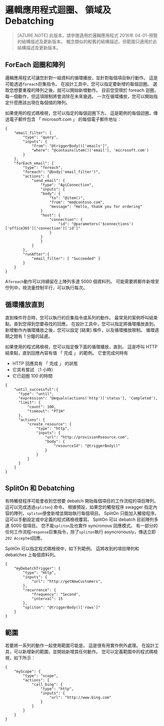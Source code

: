 <properties
   pageTitle="邏輯應用程式迴圈、 領域及 Debatching |Microsoft Azure"
   description="邏輯應用程式循環播放、 範圍及 debatching 概念"
   services="logic-apps"
   documentationCenter=".net,nodejs,java"
   authors="jeffhollan"
   manager="dwrede"
   editor=""/>

<tags
   ms.service="logic-apps"
   ms.devlang="multiple"
   ms.topic="article"
   ms.tgt_pltfrm="na"
   ms.workload="integration"
   ms.date="05/14/2016"
   ms.author="jehollan"/>
   
# <a name="logic-apps-loops-scopes-and-debatching"></a>邏輯應用程式迴圈、 領域及 Debatching
  
>[AZURE.NOTE] 此版本，請參閱適用於邏輯應用程式 2016年 04-01-預覽的結構描述及更新版本。  概念類似的較舊的結構描述，但範圍只適用於此結構描述及更新版本。
  
## <a name="foreach-loop-and-arrays"></a>ForEach 迴圈和陣列
  
邏輯應用程式可讓您針對一組資料的循環播放，並針對每個項目執行動作。  這是可能透過`foreach`巨集指令。  在設計工具中，您可以指定要新增的每個迴圈。  選取您想要重複的陣列之後，就可以開始新增動作。  目前您受限於 foreach 迴圈，每一個動作，但這項限制將會消除在未來幾週。  一次在循環播放，您可以開始指定什麼應該出現在每個值的陣列。

如果使用的程式碼檢視，您可以指定的每個迴圈下方。  這是範例的每個迴圈，傳送電子郵件包含 「 microsoft.com 」 的每個電子郵件地址︰

```
{
    "email_filter": {
        "type": "query",
        "inputs": {
            "from": "@triggerBody()['emails']",
            "where": "@contains(item()['email'], 'microsoft.com')
        }
    },
    "forEach_email": {
        "type": "foreach",
        "foreach": "@body('email_filter')",
        "actions": {
            "send_email": {
                "type": "ApiConnection",
                "inputs": {
                "body": {
                    "to": "@item()",
                    "from": "me@contoso.com",
                    "message": "Hello, thank you for ordering"
                }
                "host": {
                    "connection": {
                        "id": "@parameters('$connections')['office365']['connection']['id']"
                    }
                }
                }
            }
        },
        "runAfter":{
            "email_filter": [ "Succeeded" ]
        }
    }
}
```
  
  A`foreach`動作可以持續留在上陣列多達 5000 個資料列。  可能需要將郵件新增至佇列中，視流量控制平行，可以執行每次。
  
## <a name="until-loop"></a>循環播放直到
  
  直到條件符合時，您可以執行的巨集指令或系列的動作。  最常見的案例呼叫結束點，直到您得到您要尋找的回應。  在設計工具中，您可以指定將循環播放直到。  新增動作內循環播放之後，您可以設定 [結束] 條件，以及循環播放限制。  循環週期之間有 1 分鐘的延遲。
  
  如果使用的程式碼檢視，您可以指定像下面的循環播放，直到。  這是呼叫 HTTP 結束點，直到回應內容有值 「 完成 」 的範例。  它會完成何時有 
  
  * HTTP 回應具有 「 完成 」 的狀態
  * 它具有嘗試 （1 小時）
  * 它已迴圈 100 的時間
  
  ```
  {
      "until_successful":{
        "type": "until",
        "expression": "@equals(actions('http')['status'], 'Completed'),
        "limit": {
            "count": 100,
            "timeout": "PT1H"
        },
        "actions": {
            "create_resource": {
                "type": "http",
                "inputs": {
                    "url": "http://provisionRseource.com",
                    "body": {
                        "resourceId": "@triggerBody()"
                    }
                }
            }
        }
      }
  }
  ```
  
## <a name="spliton-and-debatching"></a>SplitOn 和 Debatching

有時觸發程序可能會收到您想要 debatch 開始每個項目的工作流程的項目陣列。  這可以完成透過`spliton`] 命令。  根據預設，如果您的觸發程序 swagger 指定內容的陣列，`spliton`便會新增並開始執行每個項目。  SplitOn 只能加入觸發程序。  這可以手動設定或中定義的程式碼檢視覆寫。  SplitOn 可以 debatch 目前陣列多達 5000 個項目。  您不能`spliton`及也實作 syncronous 回應模式。  有一部分的任何工作流程`response`巨集指令，除了`spliton`執行 asyncronously，傳送立即`202 Accepted`回應。  

SplitOn 可以指定程式碼檢視中，如下列範例。  這將收到的項目陣列和 debatches 上每個資料列。

```
{
    "myDebatchTrigger": {
        "type": "Http",
        "inputs": {
            "url": "http://getNewCustomers",
        },
        "recurrence": {
            "frequency": "Second",
            "interval": 15
        },
        "spliton": "@triggerBody()['rows']"
    }
}
```

## <a name="scopes"></a>範圍

若要將一系列的動作一起使用範圍可能是。  這是很有用實作例外處理。  在設計工具，可以新增新的範圍，並開始新增其任何動作。  您可以定義範圍中的程式碼檢視，如下所示︰


```
{
    "myScope": {
        "type": "scope",
        "actions": {
            "call_bing": {
                "type": "http",
                "inputs": {
                    "url": "http://www.bing.com"
                }
            }
        }
    }
}
```
